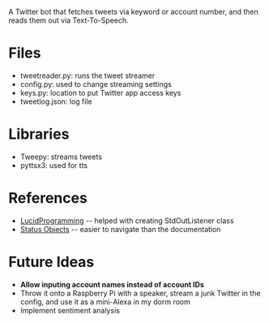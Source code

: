 A Twitter bot that fetches tweets via keyword or account number, and then reads them out via Text-To-Speech.

# Files
* tweetreader.py: runs the tweet streamer
* config.py: used to change streaming settings
* keys.py: location to put Twitter app access keys
* tweetlog.json: log file

# Libraries
* Tweepy: streams tweets
* pyttsx3: used for tts

# References
* [LucidProgramming](https://www.youtube.com/watch?v=wlnx-7cm4Gg) -- helped with creating StdOutListener class
* [Status Objects](https://gist.github.com/dev-techmoe/ef676cdd03ac47ac503e856282077bf2) -- easier to navigate than the documentation

# Future Ideas
* **Allow inputing account names instead of account IDs**
* Throw it onto a Raspberry Pi with a speaker, stream a junk Twitter in the config, and use it as a mini-Alexa in my dorm room
* Implement sentiment analysis
